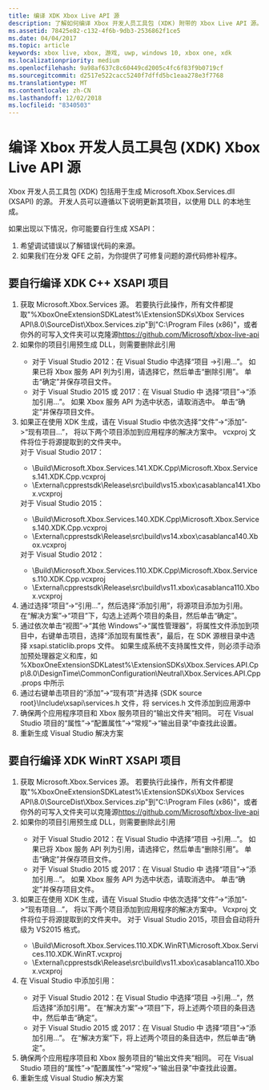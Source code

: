 ```yaml
---
title: 编译 XDK Xbox Live API 源
description: 了解如何编译 Xbox 开发人员工具包 (XDK) 附带的 Xbox Live API 源。
ms.assetid: 78425e82-c132-4f6b-9db3-2536862f1ce5
ms.date: 04/04/2017
ms.topic: article
keywords: xbox live, xbox, 游戏, uwp, windows 10, xbox one, xdk
ms.localizationpriority: medium
ms.openlocfilehash: 9a98af637c8c60449cd2005c4fc6f83f9b0719cf
ms.sourcegitcommit: d2517e522cacc5240f7dffd5bc1eaa278e3f7768
ms.translationtype: MT
ms.contentlocale: zh-CN
ms.lasthandoff: 12/02/2018
ms.locfileid: "8340503"
---
```

# <a name="compile-the-xbox-developer-kit-xdk-xbox-live-api-source"></a>编译 Xbox 开发人员工具包 (XDK) Xbox Live API 源

Xbox 开发人员工具包 (XDK) 包括用于生成 Microsoft.Xbox.Services.dll (XSAPI) 的源。 开发人员可以遵循以下说明更新其项目，以使用 DLL 的本地生成。

如果出现以下情况，你可能要自行生成 XSAPI：
1. 希望调试错误以了解错误代码的来源。
1. 如果我们在分发 QFE 之前，为你提供了可修复问题的源代码修补程序。

## <a name="to-compile-the-xdk-c-xsapi-project-for-yourself"></a>要自行编译 XDK C++ XSAPI 项目

<ol>
  <li> 获取 Microsoft.Xbox.Services 源。 若要执行此操作，所有文件都提取"%XboxOneExtensionSDKLatest%\ExtensionSDKs\Xbox Services API\8.0\SourceDist\Xbox.Services.zip"到"C:\Program Files (x86)"，或者你外的可写入文件夹可以克隆源<a href ="https://github.com/Microsoft/xbox-live-api">https://github.com/Microsoft/xbox-live-api</a></li>
  <li> 如果你的项目引用预生成 DLL，则需要删除此引用</li>
    <ul>
      <li> 对于 Visual Studio 2012：在 Visual Studio 中选择“项目 ->引用...”。 如果已将 Xbox 服务 API 列为引用，请选择它，然后单击“删除引用”。 单击“确定”并保存项目文件。</li>
      <li> 对于 Visual Studio 2015 或 2017：在 Visual Studio 中 选择“项目”->“添加引用…”。 如果 Xbox 服务 API 为选中状态，请取消选中。 单击“确定”并保存项目文件。</li>
    </ul>
  <li> 如果正在使用 XDK 生成，请在 Visual Studio 中依次选择“文件”->“添加”->“现有项目…”， 将以下两个项目添加到应用程序的解决方案中。 vcxproj 文件将位于将源提取到的文件夹中。</li>
对于 Visual Studio 2017： <ul>
      <li>\Build\Microsoft.Xbox.Services.141.XDK.Cpp\Microsoft.Xbox.Services.141.XDK.Cpp.vcxproj</li>   <li>\External\cpprestsdk\Release\src\build\vs15.xbox\casablanca141.Xbox.vcxproj</li>
    </ul>
对于 Visual Studio 2015： <ul>
      <li>\Build\Microsoft.Xbox.Services.140.XDK.Cpp\Microsoft.Xbox.Services.140.XDK.Cpp.vcxproj</li> <li>\External\cpprestsdk\Release\src\build\vs14.xbox\casablanca140.Xbox.vcxproj</li>
    </ul>
对于 Visual Studio 2012： <ul>
      <li>\Build\Microsoft.Xbox.Services.110.XDK.Cpp\Microsoft.Xbox.Services.110.XDK.Cpp.vcxproj</li> <li>\External\cpprestsdk\Release\src\build\vs11.xbox\casablanca110.Xbox.vcxproj</li>
    </ul>
    <li> 通过选择“项目”->“引用...”，然后选择“添加引用”，将源项目添加为引用。 在“解决方案”->“项目”下，勾选上述两个项目的条目，然后单击“确定”。</li>
    <li> 通过依次单击“视图”->“其他 Windows”->“属性管理器”，将属性文件添加到项目中，右键单击项目，选择“添加现有属性表”，最后，在 SDK 源根目录中选择 xsapi.staticlib.props 文件。  如果生成系统不支持属性文件，则必须手动添加预处理器定义和库，如 %XboxOneExtensionSDKLatest%\ExtensionSDKs\Xbox.Services.API.Cpp\8.0\DesignTime\CommonConfiguration\Neutral\Xbox.Services.API.Cpp.props 中所示</li>
    <li> 通过右键单击项目的“添加”->“现有项”并选择 {SDK source root}\Include\xsapi\services.h 文件，将 services.h 文件添加到应用源中</li>
    <li> 确保两个应用程序项目和 Xbox 服务项目的“输出文件夹”相同。 可在 Visual Studio 项目的“属性”->“配置属性”->“常规”->“输出目录”中查找此设置。</li>
    <li> 重新生成 Visual Studio 解决方案</li>
</ol>

## <a name="to-compile-the-xdk-winrt-xsapi-project-for-yourself"></a>要自行编译 XDK WinRT XSAPI 项目

<ol>
  <li> 获取 Microsoft.Xbox.Services 源。 若要执行此操作，所有文件都提取"%XboxOneExtensionSDKLatest%\ExtensionSDKs\Xbox Services API\8.0\SourceDist\Xbox.Services.zip"到"C:\Program Files (x86)"，或者你外的可写入文件夹可以克隆源<a href ="https://github.com/Microsoft/xbox-live-api">https://github.com/Microsoft/xbox-live-api</a></li>
  <li> 如果你的项目引用预生成 DLL，则需要删除此引用</li>
    <ul>
      <li> 对于 Visual Studio 2012：在 Visual Studio 中选择“项目 ->引用...”。 如果已将 Xbox 服务 API 列为引用，请选择它，然后单击“删除引用”。 单击“确定”并保存项目文件。</li>
      <li> 对于 Visual Studio 2015 或 2017：在 Visual Studio 中 选择“项目”->“添加引用…”。 如果 Xbox 服务 API 为选中状态，请取消选中。 单击“确定”并保存项目文件。</li>
    </ul>
  <li> 如果正在使用 XDK 生成，请在 Visual Studio 中依次选择“文件”->“添加”->“现有项目…”， 将以下两个项目添加到应用程序的解决方案中。 Vcxproj 文件将位于将源提取到的文件夹中。  对于 Visual Studio 2015，项目会自动将升级为 VS2015 格式。</li>
    <ul>
      <li>\Build\Microsoft.Xbox.Services.110.XDK.WinRT\Microsoft.Xbox.Services.110.XDK.WinRT.vcxproj</li> <li>\External\cpprestsdk\Release\src\build\vs11.xbox\casablanca110.Xbox.vcxproj</li>
    </ul>
  <li> 在 Visual Studio 中添加引用：</li>
    <ul>
      <li> 对于 Visual Studio 2012：在 Visual Studio 中选择“项目 ->引用...”，然后选择“添加引用”。 在“解决方案”->“项目”下，将上述两个项目的条目选中，然后单击“确定”。</li>
      <li> 对于 Visual Studio 2015 或 2017：在 Visual Studio 中 选择“项目”->“添加引用…”。 在“解决方案”下，将上述两个项目的条目选中，然后单击“确定”。</li>
    </ul>
  <li> 确保两个应用程序项目和 Xbox 服务项目的“输出文件夹”相同。 可在 Visual Studio 项目的“属性”->“配置属性”->“常规”->“输出目录”中查找此设置。</li>
  <li> 重新生成 Visual Studio 解决方案</li>
</ol>
